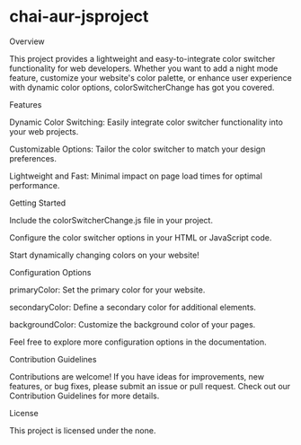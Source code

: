 ﻿# chai-aur-jsproject

 Overview
 
This project provides a lightweight and easy-to-integrate color switcher functionality for web developers. Whether you want to add a night mode feature, customize your website's color palette, or enhance user experience with dynamic color options, colorSwitcherChange has got you covered.

Features

Dynamic Color Switching: Easily integrate color switcher functionality into your web projects.

Customizable Options: Tailor the color switcher to match your design preferences.

Lightweight and Fast: Minimal impact on page load times for optimal performance.

Getting Started

Include the colorSwitcherChange.js file in your project.

Configure the color switcher options in your HTML or JavaScript code.

Start dynamically changing colors on your website!

Configuration Options

primaryColor: Set the primary color for your website.

secondaryColor: Define a secondary color for additional elements.

backgroundColor: Customize the background color of your pages.

Feel free to explore more configuration options in the documentation.

Contribution Guidelines

Contributions are welcome! If you have ideas for improvements, new features, or bug fixes, please submit an issue or pull request. Check out our Contribution Guidelines for more details.

License

This project is licensed under the none.

